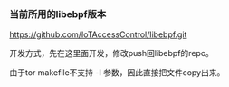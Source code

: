 

### 当前所用的libebpf版本
https://github.com/IoTAccessControl/libebpf.git

开发方式，先在这里面开发，修改push回libebpf的repo。

由于tor makefile不支持 -I 参数，因此直接把文件copy出来。